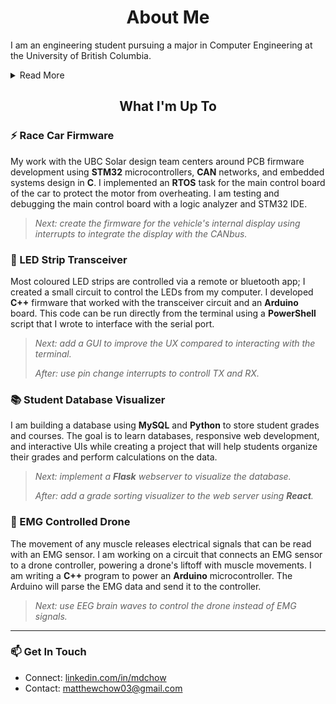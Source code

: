 <h1 align="center">About Me</h1>


I am an engineering student pursuing a major in Computer Engineering at the University of British Columbia.

<details>

<summary> Read More </summary>

<h3 align="left">🚀 The Dream</h3>

I was born and raised in East Vancouver, comforted by familiarity and a sense of community. I want to break out of that comfort, bringing the values I have gained to a new chapter. With my career, I am looking to work abroad and use my skills in larger markets—for larger goals. 

My passion is computer engineering with a niche in sustainability and transportation. I believe cars today are not mechanical, electrical, or manufacturing endeavours, they are software driven robots. It fascinates me that vehicles have brains, implemented in the roots of their embedded systems.

I aim to build up the skills needed to engineer the next generation of automobiles; between my degree, my projects, my tenacity, and my ambition, I hope to be on the right path. Working on solar race cars, I am gaining experience as a developer, but also a perspective on sustainability that is vital to people, profit, and the planet. 

My dream is to work on the next generation of intelligent transportation while minimizing the impacts that vehicles have on our world.

<h3 align="left">🎸 Fun Facts </h3>

I am a <a href="https://www.instagram.com/p/BNUxJOEgT5F/" target="_blank">self taught guitarist</a> and a one man band. I play the melody, chords, bassline, and occasionally, the percussion. This is also known as (percussive) fingerstyle.

I have been weightlifting for over 4 years, battling many health complications along the way. I am currently dealing with a growth in my ankle, but I like to say that every challenge someone faces is a lesson that can be taught to others. I am always open to having a chat about diet, training programs, and answering any questions you have about fitness. Shoot me an email!


<h3 align="left">🌎 My Mantras</h3>

- Missing an opportunity can hurt more than failure itself.
- Working with people who make you smile is a core virtue of any job.
- If you are truly passionate about something, you will find time for it.

</details>

<b><h2 align="center">What I'm Up To</h2></b>

<h3 align="left">⚡ Race Car Firmware </h3>

My work with the UBC Solar design team centers around PCB firmware development using **STM32** microcontrollers, **CAN** networks, and embedded systems design in **C**. I implemented an **RTOS** task for the main control board of the car to protect the motor from overheating. I am testing and debugging the main control board with a logic analyzer and STM32 IDE.

> *Next: create the firmware for the vehicle's internal display using interrupts to integrate the display with the CANbus.* 

<h3 align="left">📡 LED Strip Transceiver</h3>

Most coloured LED strips are controlled via a remote or bluetooth app; I created a small circuit to control the LEDs from my computer. I developed **C++** firmware that worked with the transceiver circuit and an **Arduino** board. This code can be run directly from the terminal using a **PowerShell** script that I wrote to interface with the serial port.

> *Next: add a GUI to improve the UX compared to interacting with the terminal.* 
>
> *After: use pin change interrupts to controll TX and RX.*

<h3 align="left">📚 Student Database Visualizer</h3>

I am building a database using **MySQL** and **Python** to store student grades and courses. The goal is to learn databases, responsive web development, and interactive UIs while creating a project that will help students organize their grades and perform calculations on the data.

> *Next: implement a **Flask** webserver to visualize the database.* 
> 
> *After: add a grade sorting visualizer to the web server using **React**.*

<h3 align="left">💪 EMG Controlled Drone</h3> 

The movement of any muscle releases electrical signals that can be read with an EMG sensor. I am working on a circuit that connects an EMG sensor to a drone controller, powering a drone's liftoff with muscle movements. I am writing a **C++** program to power an **Arduino** microcontroller. The Arduino will parse the EMG data and send it to the controller.

> *Next: use EEG brain waves to control the drone instead of EMG signals.* 

---

<h3 align="left">📫 Get In Touch</h3>


- Connect: <a href="https://www.linkedin.com/in/mdchow/" target="_blank">linkedin.com/in/mdchow</a>
- Contact: matthewchow03@gmail.com
